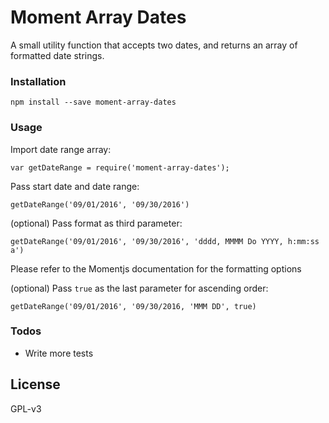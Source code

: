 # Moment Array Dates

A small utility function that accepts two dates, and returns an array of formatted date strings.
### Installation

```
npm install --save moment-array-dates
```

### Usage

Import date range array:
```
var getDateRange = require('moment-array-dates');
```

Pass start date and date range:
```
getDateRange('09/01/2016', '09/30/2016')
```

(optional) Pass format as third parameter:
```
getDateRange('09/01/2016', '09/30/2016', 'dddd, MMMM Do YYYY, h:mm:ss a')
```
Please refer to the Momentjs documentation for the formatting options

(optional) Pass `true` as the last parameter for ascending order:
```
getDateRange('09/01/2016', '09/30/2016, 'MMM DD', true)
```
### Todos

 - Write more tests

License
----

GPL-v3
